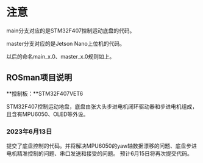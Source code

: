 # **注意**
main分支对应的是STM32F407控制运动底盘的代码。

master分支对应的是Jetson Nano上位机的代码。

以后的命名main_x.0、master_x.0规则如上。


## **ROSman项目说明**

**控制板：**STM32F407VET6

STM32F407控制运动地盘，底盘由张大头步进电机闭环驱动器和步进电机组成，且含有MPU6050、OLED等外设。


### **2023年6月13日**
提交了底盘控制的代码。并将解决MPU6050的yaw轴数据漂移的问题、底盘步进电机精准控制的问题、串口发送和接受的问题。
预计6月15日将再次提交代码。



